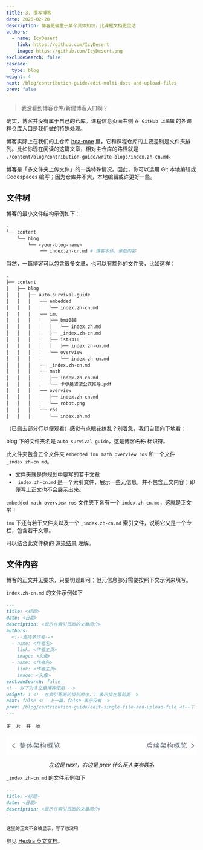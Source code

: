 ```yaml
---
title: 3. 撰写博客
date: 2025-02-20
description: 博客更偏重于某个具体知识，比课程文档更灵活
authors:
  - name: IcyDesert
    link: https://github.com/IcyDesert
    image: https://github.com/IcyDesert.png
excludeSearch: false
cascade:
  type: blog
weight: 4
next: /blog/contribution-guide/edit-multi-docs-and-upload-files
prev: false
---
```


> 我没看到博客仓库/新建博客入口啊？

确实，博客并没有属于自己的仓库。课程信息页面右侧 `在 GitHub 上编辑` 的各课程仓库入口是我们做的特殊处理。

博客实际上在我们的主仓库 [hoa-moe](https://github.com/HITSZ-OpenAuto/hoa-moe) 里，它和课程仓库的主要差别是文件夹排列。比如你现在阅读的这篇文章，相对主仓库的路径就是 `./content/blog/contribution-guide/write-blogs/index.zh-cn.md`。

博客是「多文件夹上传文件」的一类特殊情况。因此，你可以选用 Git 本地编辑或 Codespaces 编写；因为仓库并不大，本地编辑或许更好一些。

## 文件树

博客的最小文件结构示例如下：
```bash
.
└── content
    └── blog
        └── <your-blog-name>
            └── index.zh-cn.md # 博客本体，承载内容
```

当然，一篇博客可以包含很多文章，也可以有额外的文件夹，比如这样：
```bash
.
├── content
│   ├── blog
│   │   ├── auto-survival-guide
│   │   │   ├── embedded
│   │   │   │   └── index.zh-cn.md
│   │   │   ├── imu
│   │   │   │   ├── bmi088
│   │   │   │   │   └── index.zh.md
│   │   │   │   ├── _index.zh-cn.md
│   │   │   │   ├── ist8310
│   │   │   │   │   ├── index.zh-cn.md
│   │   │   │   └── overview
│   │   │   │       └── index.zh-cn.md
│   │   │   ├── _index.zh-cn.md
│   │   │   ├── math
│   │   │   │   ├── index.zh-cn.md
│   │   │   │   └── 卡尔曼滤波公式推导.pdf
│   │   │   ├── overview
│   │   │   │   ├── index.zh-cn.md
│   │   │   │   └── robot.png
│   │   │   └── ros
│   │   │       └── index.zh.md
```
（已删去部分行以便观看）感觉有点眼花缭乱？别着急，我们自顶向下地看：

blog 下的文件夹名是 `auto-survival-guide`，这是博客~~名称~~ 标识符。

此文件夹包含五个文件夹 `embedded imu math overview ros` 和一个文件 `_index.zh-cn.md`。
- 文件夹就是你规划中要写的若干文章
- `_index.zh-cn.md` 是一个索引文件，展示一些元信息，并不包含正文内容；即便写上正文也不会展示出来。

`embedded math overview ros` 文件夹下各有一个 `index.zh-cn.md`，这就是正文啦！

`imu` 下还有若干文件夹以及一个 `_index.zh-cn.md` 索引文件，说明它又是一个专栏，包含若干文章。

可以结合此文件树的 [渲染结果](https://hoa.moe/blog/auto-survival-guide/) 理解。

## 文件内容

博客的正文并无要求，只要切题即可；但元信息部分需要按照下文示例来填写。

`index.zh-cn.md` 的文件示例如下
```markdown
---
title: <标题>
date: <日期>
description: <显示在索引页面的文章简介>
authors:
  <!--支持多作者-->
  - name: <作者名>
    link: <作者主页>
    image: <头像>
  - name: <作者名>
    link: <作者主页>
    image: <头像>
excludeSearch: false
<!-- 以下为多文章博客使用 -->
weight: 1 <!--在索引界面的排列顺序，1 表示排在最前面-->
next: false <!--上一篇，false 表示没有-->
prev: /blog/contribution-guide/edit-single-file-and-upload-file <!--下一篇，false 表示没有-->
---

正  片  开  始
```

![](./img/next-prev.png)
*<center>左边是 next，右边是 prev ~~什么反人类参数名~~</center>*

`_index.zh-cn.md` 的文件示例如下
```markdown
---
title: <标题>
date: <日期>
description: <显示在索引页面的文章简介>
---

这里的正文不会被显示，写了也没用
```

参见 [Hextra 英文文档](https://imfing.github.io/hextra/docs/guide/organize-files/)。
